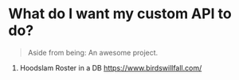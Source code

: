 # What do I want my custom API to do?

> Aside from being: An awesome project.

1) Hoodslam Roster in a DB  https://www.birdswillfall.com/
